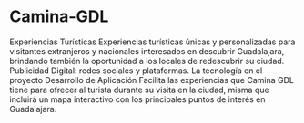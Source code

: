 # Camina-GDL
Experiencias Turísticas
Experiencias turísticas únicas y personalizadas para visitantes extranjeros y nacionales interesados en descubrir Guadalajara, brindando también la oportunidad a los locales de redescubrir su ciudad.
Publicidad Digital: redes sociales y plataformas.
La tecnología en el proyecto
Desarrollo de Aplicación
Facilita las experiencias que Camina GDL tiene para ofrecer al turista durante su visita en la ciudad, misma que incluirá un mapa interactivo con los principales puntos de interés en Guadalajara.
